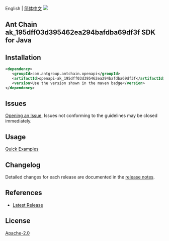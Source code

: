 English | [简体中文](README-CN.md)
![](https://aliyunsdk-pages.alicdn.com/icons/AlibabaCloud.svg)

## Ant Chain ak_195dff03d395462ea294bafdba69df3f SDK for Java

## Installation

```xml
<dependency>
   <groupId>com.antgroup.antchain.openapi</groupId>
   <artifactId>openapi-ak_195dff03d395462ea294bafdba69df3f</artifactId>
   <version>Use the version shown in the maven badge</version>
</dependency>
```

## Issues
[Opening an Issue](https://github.com/alipay/antchain-openapi-prod-sdk/issues/new), Issues not conforming to the guidelines may be closed immediately.

## Usage
[Quick Examples](https://github.com/alipay/antchain-openapi-prod-sdk/blob/master/docs/0-Examples-EN.md#quick-examples)

## Changelog
Detailed changes for each release are documented in the [release notes](./ChangeLog.txt).

## References
* [Latest Release](https://github.com/alipay/antchain-openapi-prod-sdk/)

## License
[Apache-2.0](http://www.apache.org/licenses/LICENSE-2.0)
